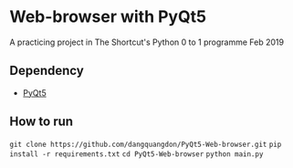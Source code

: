 # Web-browser with PyQt5

A practicing project in The Shortcut's Python 0 to 1 programme Feb 2019

## Dependency
- [PyQt5](https://pypi.org/project/PyQt5/)

## How to run
`git clone https://github.com/dangquangdon/PyQt5-Web-browser.git`
`pip install -r requirements.txt`
`cd PyQt5-Web-browser`
`python main.py`
